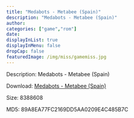 ```yaml
---
title: "Medabots - Metabee (Spain)"
description: "Medabots - Metabee (Spain)"
author: 
categories: ["game","rom"]
date: 
displayInList: true
displayInMenu: false
dropCap: false
featuredImage: /img/miss/gamemiss.jpg
---
```


Description: Medabots - Metabee (Spain)

Download: <a style="text-decoration:underline;" href="https://mega.nz/#!nbRwmSyL!vqip6BVMOhZOa3DQMgdHKS4OzOx3OadyQVC685tUKgs" target = "_blank" rel = "nofollow" > Medabots - Metabee (Spain)</a>

Size: 8388608

MD5: 89A8EA77FC2169DD5AA0209E4C485B7C

